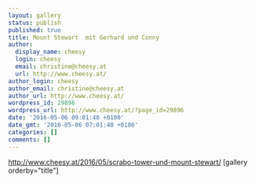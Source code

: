 ```yaml
---
layout: gallery
status: publish
published: true
title: Mount Stewart  mit Gerhard und Conny
author:
  display_name: cheesy
  login: cheesy
  email: christine@cheesy.at
  url: http://www.cheesy.at/
author_login: cheesy
author_email: christine@cheesy.at
author_url: http://www.cheesy.at/
wordpress_id: 29896
wordpress_url: http://www.cheesy.at/?page_id=29896
date: '2016-05-06 09:01:40 +0100'
date_gmt: '2016-05-06 07:01:40 +0100'
categories: []
comments: []
---
```

http://www.cheesy.at/2016/05/scrabo-tower-und-mount-stewart/
[gallery orderby="title"]
